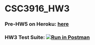 # CSC3916_HW3
### Pre-HW5 on Heroku: [here](https://csci-3916-hw5-aaron.herokuapp.com)
### HW3 Test Suite: [![Run in Postman](https://run.pstmn.io/button.svg)](https://app.getpostman.com/run-collection/6bb880d916f925b481c4#?env%5BAPI%20HW3%5D=W3sia2V5IjoidXNlciIsInZhbHVlIjoiNTI3IiwiZW5hYmxlZCI6dHJ1ZX0seyJrZXkiOiJwYXNzIiwidmFsdWUiOiI2MiIsImVuYWJsZWQiOnRydWV9LHsia2V5Ijoiand0IiwidmFsdWUiOiJKV1QgZXlKaGJHY2lPaUpJVXpJMU5pSXNJblI1Y0NJNklrcFhWQ0o5LmV5SnBaQ0k2SWpZd05HUTNZbUppWkRJMU1EYzRNREF3TkRFMFlXWXlaU0lzSW5WelpYSnVZVzFsSWpvaU1UQWlMQ0pwWVhRaU9qRTJNVFUyT1RBMk9EUjkucTg2YklTRFVCT21zNFB4YW5yT1F0dk9RdUpndHVwd0I5MHFFNlFXZWJSayIsImVuYWJsZWQiOnRydWV9XQ==)
